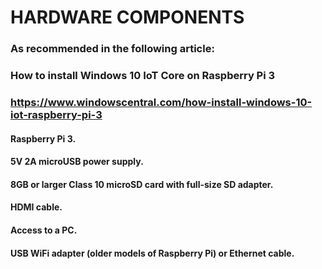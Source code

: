 # HARDWARE COMPONENTS 

### As recommended in the following article:
### How to install Windows 10 IoT Core on Raspberry Pi 3
### https://www.windowscentral.com/how-install-windows-10-iot-raspberry-pi-3


#### Raspberry Pi 3.
#### 5V 2A microUSB power supply.
#### 8GB or larger Class 10 microSD card with full-size SD adapter.
#### HDMI cable.
#### Access to a PC.
#### USB WiFi adapter (older models of Raspberry Pi) or Ethernet cable.





